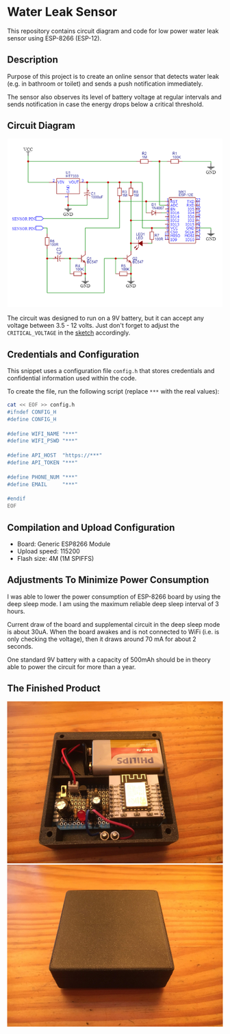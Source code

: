 # Water Leak Sensor

This repository contains circuit diagram and code for low power water leak sensor using
ESP-8266 (ESP-12).

## Description

Purpose of this project is to create an online sensor that detects water leak (e.g. in 
bathroom or toilet) and sends a push notification immediately.

The sensor also observes its level of battery voltage at regular intervals and sends
notification in case the energy drops below a critical threshold.

## Circuit Diagram

![](circuit_diagram/image.png)

The circuit was designed to run on a 9V battery, but it can accept any voltage between
3.5 - 12 volts. Just don't forget to adjust the `CRITICAL_VOLTAGE` in the
[sketch](./water_leak_sensor.ino) accordingly.

## Credentials and Configuration

This snippet uses a configuration file `config.h` that stores credentials and confidential
information used within the code.

To create the file, run the following script (replace `***` with the real values):

```bash
cat << EOF >> config.h
#ifndef CONFIG_H
#define CONFIG_H

#define WIFI_NAME "***"
#define WIFI_PSWD "***"

#define API_HOST  "https://***"
#define API_TOKEN "***"

#define PHONE_NUM "***"
#define EMAIL     "***"

#endif
EOF
```

## Compilation and Upload Configuration

* Board: Generic ESP8266 Module
* Upload speed: 115200
* Flash size: 4M (1M SPIFFS)

## Adjustments To Minimize Power Consumption

I was able to lower the power consumption of ESP-8266 board by using the deep sleep mode. I
am using the maximum reliable deep sleep interval of 3 hours.

Current draw of the board and supplemental circuit in the deep sleep mode is about 30uA.
When the board awakes and is not connected to WiFi (i.e. is only checking the voltage), then
it draws around 70 mA for about 2 seconds.

One standard 9V battery with a capacity of 500mAh should be in theory able to power the
circuit for more than a year.

## The Finished Product

![](images/sensor_open.jpg)
![](images/sensor_closed.jpg)